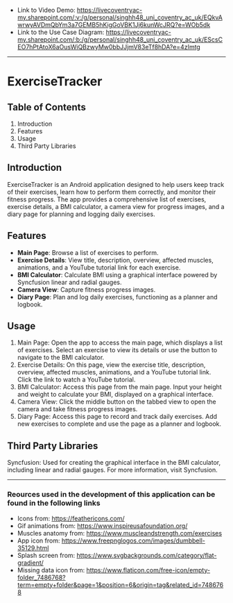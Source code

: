 - Link to Video Demo: https://livecoventryac-my.sharepoint.com/:v:/g/personal/singhh48_uni_coventry_ac_uk/EQkvAwrwyAVDmQbYm3a7GEMB5hKigGoVBK1Jj6kunWcJRQ?e=WOb5dk
- Link to the Use Case Diagram: https://livecoventryac-my.sharepoint.com/:b:/g/personal/singhh48_uni_coventry_ac_uk/EScsCEO7hPtAtoX6aOusWiQBzwyMw0bbJJjmV83eTf8hDA?e=4zImtg
---

# ExerciseTracker 
## Table of Contents

1. Introduction
2. Features
3. Usage
4. Third Party Libraries
   
## Introduction
ExerciseTracker is an Android application designed to help users keep track of their exercises, learn how to perform them correctly, and monitor their fitness progress. The app provides a comprehensive list of exercises, exercise details, a BMI calculator, a camera view for progress images, and a diary page for planning and logging daily exercises.

## Features
- **Main Page**: Browse a list of exercises to perform.
- **Exercise Details**: View title, description, overview, affected muscles, animations, and a YouTube tutorial link for each exercise.
- **BMI Calculator**: Calculate BMI using a graphical interface powered by Syncfusion linear and radial gauges.
- **Camera View**: Capture fitness progress images.
- **Diary Page**: Plan and log daily exercises, functioning as a planner and logbook.

## Usage
1. Main Page: Open the app to access the main page, which displays a list of exercises. Select an exercise to view its details or use the button to navigate to the BMI calculator.
2. Exercise Details: On this page, view the exercise title, description, overview, affected muscles, animations, and a YouTube tutorial link. Click the link to watch a YouTube tutorial.
3. BMI Calculator: Access this page from the main page. Input your height and weight to calculate your BMI, displayed on a graphical interface.
4. Camera View: Click the middle button on the tabbed view to open the camera and take fitness progress images.
5. Diary Page: Access this page to record and track daily exercises. Add new exercises to complete and use the page as a planner and logbook.
## Third Party Libraries
Syncfusion: Used for creating the graphical interface in the BMI calculator, including linear and radial gauges. For more information, visit Syncfusion.

---

### Reources used in the development of this application can be found in the following links
- Icons from: https://feathericons.com/
- Gif animations from: https://www.inspireusafoundation.org/
- Muscles anatomy from: https://www.muscleandstrength.com/exercises
- App icon from: https://www.freepnglogos.com/images/dumbbell-35129.html
- Splash screen from: https://www.svgbackgrounds.com/category/flat-gradient/
- Missing data icon from: https://www.flaticon.com/free-icon/empty-folder_7486768?term=empty+folder&page=1&position=6&origin=tag&related_id=7486768